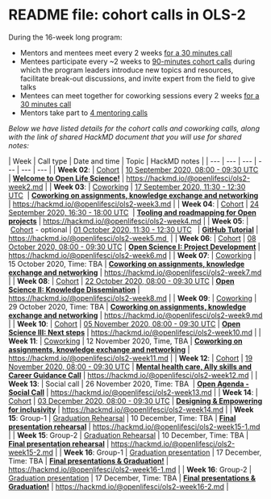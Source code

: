 # README file: cohort calls in OLS-2

During the 16-week long program:

-   Mentors and mentees meet every 2 weeks [for a 30 minutes call](https://openlifesci.org/ols-2#mentor-mentee-calls)
-   Mentees participate every ~2 weeks to [90-minutes cohort calls](https://openlifesci.org/ols-2#cohort-calls) during which the program leaders introduce new topics and resources, facilitate break-out discussions, and invite expert from the field to give talks
-   Mentees can meet together for coworking sessions every 2 weeks [for a 30 minutes call](https://openlifesci.org/ols-2#coworking-calls)
-   Mentors take part to [4 mentoring calls](https://openlifesci.org/ols-2#mentors-calls)

*Below we have listed details for the cohort calls and coworking calls, along with the link of shared HackMD document that you will use for shared notes:*

| Week | Call type | Date and time | Topic | HackMD notes |
| --- | --- | --- | --- | --- | --- |
| **Week 02**: | [Cohort](https://openlifesci.org/ols-2#cohort-calls) | [10 September 2020, 08:00 - 09:30 UTC](https://arewemeetingyet.com/London/2020-09-10/09:00/week-2-cohort-call) | [**Welcome to Open Life Science!**](https://openlifesci.org/ols-2/schedule#week-02) | https://hackmd.io/@openlifesci/ols2-week2.md |
| **Week 03**: | [Coworking](https://openlifesci.org/ols-2#coworking-calls) | [17 September 2020, 11:30 - 12:30 UTC](https://arewemeetingyet.com/London/2020-09-17/12:30/week-3-coworking-call)  | [**Coworking on assignments, knowledge exchange and networking**](https://openlifesci.org/ols-2/schedule#week-03) | https://hackmd.io/@openlifesci/ols2-week3.md |
| **Week 04**: | [Cohort](https://openlifesci.org/ols-2#cohort-calls) | [24 September 2020, 16:30 - 18:00 UTC](https://arewemeetingyet.com/London/2020-09-24/17:30/week-4-cohort-call)  | [**Tooling and roadmapping for Open projects**](https://openlifesci.org/ols-2/schedule#week-04) | https://hackmd.io/@openlifesci/ols2-week4.md |
| **Week 05**: | [Cohort](https://openlifesci.org/ols-2#cohort-calls) - optional | [01 October 2020, 11:30 - 12:30 UTC](https://arewemeetingyet.com/London/2020-10-01/12:30/week-5-cohort-call)   | [**GitHub Tutorial**](https://openlifesci.org/ols-2/schedule#week-05) | https://hackmd.io/@openlifesci/ols2-week5.md  |
| **Week 06**: | [Cohort](https://openlifesci.org/ols-2#cohort-calls) | [08 October 2020, 08:00 - 09:30 UTC](https://arewemeetingyet.com/London/2020-10-08/09:00/week-6-cohort-call) | [**Open Science I: Project Development**](https://openlifesci.org/ols-2/schedule#week-06) | https://hackmd.io/@openlifesci/ols2-week6.md |
| **Week 07**: | [Coworking](https://openlifesci.org/ols-2#coworking-calls) | 15 October 2020, Time: TBA | [**Coworking on assignments, knowledge exchange and networking**](https://openlifesci.org/ols-2/schedule#week-07) | https://hackmd.io/@openlifesci/ols2-week7.md |
| **Week 08**: | [Cohort](https://openlifesci.org/ols-2#cohort-calls) | [22 October 2020, 08:00 - 09:30 UTC](https://arewemeetingyet.com/London/2020-10-22/09:00/week-2-cohort-call) | [**Open Science II: Knowledge Dissemination**](https://openlifesci.org/ols-2/schedule#week-08) | https://hackmd.io/@openlifesci/ols2-week8.md |
| **Week 09**: | [Coworking](https://openlifesci.org/ols-2#coworking-calls) | 29 October 2020, Time: TBA | [**Coworking on assignments, knowledge exchange and networking**](https://openlifesci.org/ols-2/schedule#week-09) | https://hackmd.io/@openlifesci/ols2-week9.md |
| **Week 10**: | [Cohort](https://openlifesci.org/ols-2#cohort-calls) |  [05 November 2020, 08:00 - 09:30 UTC](https://arewemeetingyet.com/London/2020-11-05/09:00/week-10-cohort-call) | [**Open Science III: Next steps**](https://openlifesci.org/ols-2/schedule#week-10) | https://hackmd.io/@openlifesci/ols2-week10.md |
| **Week 11**: | [Coworking](https://openlifesci.org/ols-2#coworking-calls) | 12 November 2020, Time, TBA | [**Coworking on assignments, knowledge exchange and networking**](https://openlifesci.org/ols-2/schedule#week-11) | https://hackmd.io/@openlifesci/ols2-week11.md |
| **Week 12**: | [Cohort](https://openlifesci.org/ols-2#cohort-calls) | [19 November 2020, 08:00 - 09:30 UTC](https://arewemeetingyet.com/London/2020-11-19/09:00/week-12-cohort-call) | [**Mental health care, Ally skills and Career Guidance Call**](https://openlifesci.org/ols-2/schedule#week-12) | https://hackmd.io/@openlifesci/ols2-week12.md |
| **Week 13**: | Social call | 26 November 2020, Time: TBA  | [**Open Agenda - Social Call**](https://openlifesci.org/ols-2/schedule#week-13) | https://hackmd.io/@openlifesci/ols2-week13.md |
| **Week 14**: | [Cohort](https://openlifesci.org/ols-2#cohort-calls) |  [03 December 2020, 08:00 - 09:30 UTC](https://arewemeetingyet.com/London/2020-12-03/09:00/week-14-cohort-call) | [**Designing & Empowering for inclusivity**](https://openlifesci.org/ols-2/schedule#week-14) | https://hackmd.io/@openlifesci/ols2-week14.md |
| **Week 15**: Group-1 | [Graduation Rehearsal](https://openlifesci.org/ols-2#cohort-calls) | 10 December, Time: TBA | [**Final presentation rehearsal**](https://openlifesci.org/ols-2/schedule#week-15) | https://hackmd.io/@openlifesci/ols2-week15-1.md | 
| **Week 15**: Group-2 | [Graduation Rehearsal](https://openlifesci.org/ols-2#cohort-calls) | 10 December, Time: TBA | [**Final presentation rehearsal**](https://openlifesci.org/ols-2/schedule#week-15) | https://hackmd.io/@openlifesci/ols2-week15-2.md |
| **Week 16**: Group-1 | [Graduation presentation](https://openlifesci.org/ols-2#cohort-calls) | 17 December, Time: TBA | [**Final presentations & Graduation!**](https://openlifesci.org/ols-2/schedule#week-16) | https://hackmd.io/@openlifesci/ols2-week16-1.md |
| **Week 16**: Group-2 | [Graduation presentation](https://openlifesci.org/ols-2#cohort-calls) | 17 December, Time: TBA | [**Final presentations & Graduation!**](https://openlifesci.org/ols-2/schedule#week-16) | https://hackmd.io/@openlifesci/ols2-week16-2.md |

